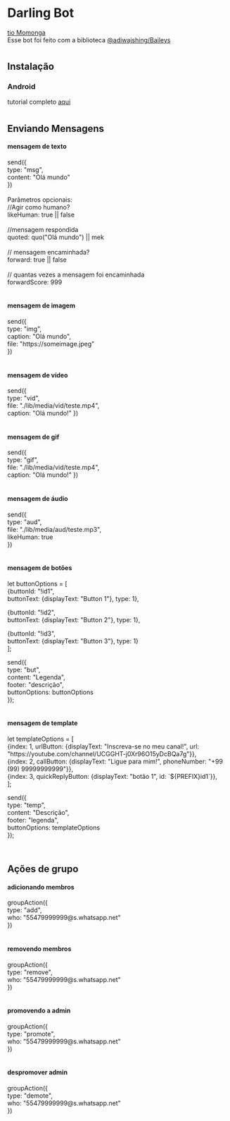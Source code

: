 # Darling Bot
<a href="https://youtube.com/channel/UCGGHT-j0Xr96O15yDcBQa7g">tio Momonga</a>
<br>Esse bot foi feito com a biblioteca <a href="https://www.npmjs.com/package/@adiwajshing/baileys">@adiwajshing/Baileys</a>

# <h2>Instalação</h2>
<h3>Android</h3>
tutorial completo <a href="https://youtu.be/rS4KqcyeMNE">aqui</a>

# <h2>Enviando Mensagens</h2>

<h4>mensagem de texto</h4>
<span>send({<br>
type: "msg",<br>
content: "Olá mundo"<br>
})</span><br><br>
Parâmetros opcionais:<br>
<span>//Agir como humano?<br>
likeHuman: true || false <br><br>
//mensagem respondida<br>
quoted: quo("Olá mundo") || mek<br><br>
// mensagem encaminhada?<br>
forward: true || false<br><br>
// quantas vezes a mensagem foi encaminhada<br>
forwardScore: 999<br><br></span>

<h4>mensagem de imagem</h4>
<span>
send({<br>
type: "img",<br>
caption: "Olá mundo",<br>
file: "https://someimage.jpeg"<br>
})<br><br>
</span>

<h4>mensagem de vídeo</h4>
<span>
send({<br>
type: "vid",<br>
file: "./lib/media/vid/teste.mp4",<br>
caption: "Olá mundo!"
})<br><br>
</span>

<h4>mensagem de gif</h4>
<span>
send({<br>
type: "gif",<br>
file: "./lib/media/vid/teste.mp4",<br>
caption: "Olá mundo!"
})<br><br>
</span>

<h4>mensagem de áudio</h4>
<span>
send({<br>
type: "aud",<br>
file: "./lib/media/aud/teste.mp3",<br>
likeHuman: true<br>
})<br><br>
</span>

<h4>mensagem de botões</h4>
<span>
let buttonOptions = [<br>
{buttonId: "!id1",<br>
buttonText: {displayText: "Button 1"}, type: 1},<br>

{buttonId: "!id2",<br>
buttonText: {displayText: "Button 2"}, type: 1},<br>

{buttonId: "!id3",<br>
buttonText: {displayText: "Button 3"}, type: 1}<br>
];<br>

send({<br>
type: "but",<br>
content: "Legenda",<br>
footer: "descrição",<br>
buttonOptions: buttonOptions<br>
});<br><br>
</span>

<h4>mensagem de template</h4>
<span>
let templateOptions = [<br>
{index: 1, urlButton: {displayText: "Inscreva-se no meu canal!", url: "https://youtube.com/channel/UCGGHT-j0Xr96O15yDcBQa7g"}},<br>
{index: 2, callButton: {displayText: "Ligue para mim!", phoneNumber: "+99 (99) 99999999999"}},<br>
{index: 3, quickReplyButton: {displayText: "botão 1", id: `${PREFIX}id1`}},<br>
];<br>

send({<br>
type: "temp",<br>
content: "Descrição",<br>
footer: "legenda",<br>
buttonOptions: templateOptions<br>
});<br><br>
</span>

# <h2>Ações de grupo</h2>
<h4>adicionando membros</h4>
groupAction({<br>
type: "add",<br>
who: "55479999999@s.whatsapp.net"<br>
})<br><br>

<h4>removendo membros</h4>
groupAction({<br>
type: "remove",<br>
who: "55479999999@s.whatsapp.net"<br>
})<br><br>

<h4>promovendo a admin</h4>
groupAction({<br>
type: "promote",<br>
who: "55479999999@s.whatsapp.net"<br>
})<br><br>

<h4>despromover admin</h4>
groupAction({<br>
type: "demote",<br>
who: "55479999999@s.whatsapp.net"<br>
})<br><br>
